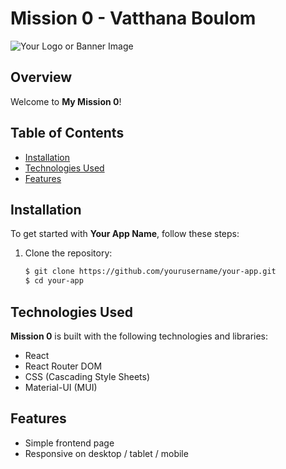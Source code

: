 # Mission 0 - Vatthana Boulom

![Your Logo or Banner Image](https://connect-assets.prosple.com/cdn/ff/cb3dyn7nqf-hub41KW9yL_OSK_jt-Cvhs6Gge_D29IU/1605737990/public/styles/scale_and_crop_center_224x224/public/2020-07/logo-mission-ready-480x480-2020.png?itok=LomxHVsD)

## Overview

Welcome to **My Mission 0**!

## Table of Contents

- [Installation](#installation)
- [Technologies Used](#technologies-used)
- [Features](#features)

## Installation

To get started with **Your App Name**, follow these steps:

1. Clone the repository:
   ```bash
   $ git clone https://github.com/yourusername/your-app.git
   $ cd your-app
   ```

## Technologies Used

**Mission 0** is built with the following technologies and libraries:

- React
- React Router DOM
- CSS (Cascading Style Sheets)
- Material-UI (MUI)

## Features

- Simple frontend page
- Responsive on desktop / tablet / mobile
